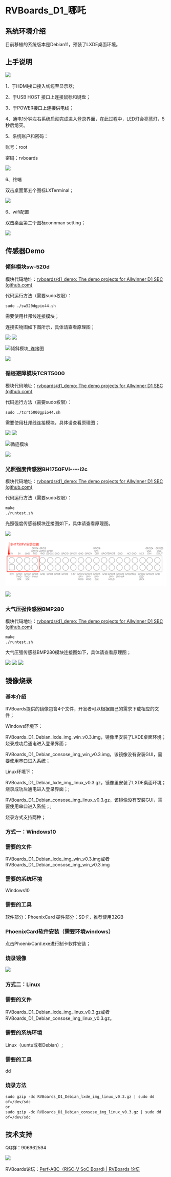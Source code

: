 



# RVBoards_D1_哪吒

## 系统环境介绍

目前移植的系统版本是Debian11，预装了LXDE桌面环境。

## 上手说明

<img src="../img/RVBoards-D1-%E5%93%AA%E5%90%92%E7%A4%BA%E6%84%8F%E5%9B%BE.png" />



1、于HDMI接口接入线缆至显示器;

2、于USB HOST 接口上连接鼠标和键盘；

3、于POWER接口上连接供电线；

4、通电1分钟左右系统启动完成进入登录界面，在此过程中，LED灯会亮蓝灯，5秒后熄灭。

5、系统账户和密码：

账号：root

密码：rvboards

<img src="../img/login.jpg" />

6、终端

双击桌面第五个图标LXTerminal；

<img src="../img/%E7%B3%BB%E7%BB%9F%E4%BF%A1%E6%81%AF%E6%BC%94%E7%A4%BA.png" />

6、wifi配置

双击桌面第二个图标connman setting；

<img src="../img/wifi.png" />

## 传感器Demo

### 倾斜模块sw-520d

模块代码地址：[rvboards/d1_demo: The demo projects for Allwinner D1 SBC (github.com)](https://github.com/rvboards/d1_demo)

代码运行方法（需要sudo权限）：

```
sudo ./sw520dgpio44.sh
```

需要使用杜邦线连接模块；

连接实物图如下图所示，具体请查看原理图；

<img src="../img/%E5%80%BE%E6%96%9C%E6%A8%A1%E5%9D%97.jpg" />



<img src="../img/%E5%80%BE%E6%96%9C%E6%A8%A1%E5%9D%97_%E6%A8%A1%E5%9D%97%E8%BF%9E%E6%8E%A5%E5%9B%BE.jpg" />



![倾斜模块_连接图](../img/%E5%80%BE%E6%96%9C%E6%A8%A1%E5%9D%97_%E8%BF%9E%E6%8E%A5%E5%9B%BE.png)

<img src="../img/sw520dgpio.png" />

### 循迹避障模块TCRT5000

模块代码地址：[rvboards/d1_demo: The demo projects for Allwinner D1 SBC (github.com)](https://github.com/rvboards/d1_demo)

代码运行方法（需要sudo权限）：

```
sudo ./tcrt5000gpio44.sh
```

需要使用杜邦线连接模块，具体请查看原理图；

<img src="../img/%E5%BE%AA%E8%BF%B9%E6%A8%A1%E5%9D%97_%E6%A8%A1%E5%9D%97%E8%BF%9E%E6%8E%A5%E5%9B%BE.jpg" />

<img src="../img/%E5%BE%AA%E8%BF%B9%E6%A8%A1%E5%9D%97_1.jpg" />

![循迹模块](../img/%E5%BE%AA%E8%BF%B9%E6%A8%A1%E5%9D%97.png)



<img src="../img/trct_5000.png" />

### 光照强度传感器BH1750FVI----i2c

模块代码地址：[rvboards/d1_demo: The demo projects for Allwinner D1 SBC (github.com)](https://github.com/rvboards/d1_demo)

代码运行方法（需要sudo权限）：

```
make 
./runtest.sh
```

光照强度传感器模块连接图如下，具体请查看原理图。

<img src="../img/%E5%85%89%E7%85%A7%E4%BC%A0%E6%84%9F%E5%99%A8.jpg" />

![光照传感器模块_io](./img/%E5%85%89%E7%85%A7%E4%BC%A0%E6%84%9F%E5%99%A8%E6%A8%A1%E5%9D%97_io.png)

<img src="../img/%E5%85%89%E7%85%A7%E4%BC%A0%E6%84%9F%E5%99%A8%E6%BC%94%E7%A4%BA.jpg" />

### 大气压强传感器BMP280

模块代码地址：[rvboards/d1_demo: The demo projects for Allwinner D1 SBC (github.com)](https://github.com/rvboards/d1_demo)

```
make
./runtest.sh
```

大气压强传感器BMP280模块连接图如下，具体请查看原理图；

<img src="../img/BMP280%E6%A8%A1%E5%9D%97.png" />

<img src="../img/%E5%A4%A7%E6%B0%94%E5%8E%8B%E5%BC%BABMP280%E6%A8%A1%E5%9D%97.png" />

<img src="../img/BMP280%E6%B0%94%E5%8E%8B%E4%BC%A0%E6%84%9F%E5%99%A8%E6%BC%94%E7%A4%BA.jpg" />

## 镜像烧录

### 基本介绍

RVBoards提供的镜像包含4个文件，开发者可以根据自己的需求下载相应的文件；

Windows环境下：

RVBoards_D1_Debian_lxde_img_win_v0.3.img，镜像里安装了LXDE桌面环境；烧录成功后通电进入登录界面；

RVBoards_D1_Debian_consose_img_win_v0.3.img，该镜像没有安装GUI，需要使用串口进入系统；

Linux环境下：

RVBoards_D1_Debian_lxde_img_linux_v0.3.gz，镜像里安装了LXDE桌面环境；烧录成功后通电进入登录界面；;

RVBoards_D1_Debian_consose_img_linux_v0.3.gz，该镜像没有安装GUI，需要使用串口进入系统；;

烧录方式支持两种；

### 方式一：Windows10

### 需要的文件

RVBoards_D1_Debian_lxde_img_win_v0.3.img或者RVBoards_D1_Debian_consose_img_win_v0.3.img

### 需要的系统环境

Windows10

### 需要的工具

软件部分：PhoenixCard
硬件部分：SD卡，推荐使用32GB

### PhoenixCard软件安装（需要环境windows）

点击PhoenixCard.exe进行制卡软件安装；

### 烧录镜像

<img src="../img/%E7%83%A7%E5%BD%95_win.png" />

### 方式二：Linux

### 需要的文件

RVBoards_D1_Debian_lxde_img_linux_v0.3.gz或者RVBoards_D1_Debian_consose_img_linux_v0.3.gz。

### 需要的系统环境

Linux（uuntu或者Debian）;

### 需要的工具

dd

### 烧录方法

```
sudo gzip -dc RVBoards_D1_Debian_lxde_img_linux_v0.3.gz | sudo dd of=/dev/sdc
or
sudo gzip -dc RVBoards_D1_Debian_consose_img_linux_v0.3.gz | sudo dd of=/dev/sdc
```

## 技术支持

QQ群：906962594

<img src="../img/QQ.png" />

RVBoards论坛：[Perf-ABC（RISC-V SoC Board) | RVBoards 论坛](https://www.rvboards.org/forum/cn/category/7/perf-abc-risc-v-soc-board)



